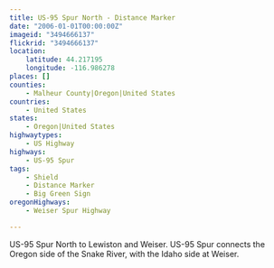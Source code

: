 ```yaml
---
title: US-95 Spur North - Distance Marker
date: "2006-01-01T00:00:00Z"
imageid: "3494666137"
flickrid: "3494666137"
location:
    latitude: 44.217195
    longitude: -116.986278
places: []
counties:
    - Malheur County|Oregon|United States
countries:
    - United States
states:
    - Oregon|United States
highwaytypes:
    - US Highway
highways:
    - US-95 Spur
tags:
    - Shield
    - Distance Marker
    - Big Green Sign
oregonHighways:
    - Weiser Spur Highway

---
```

US-95 Spur North to Lewiston and Weiser.  US-95 Spur connects the Oregon side of the Snake River, with the Idaho side at Weiser.